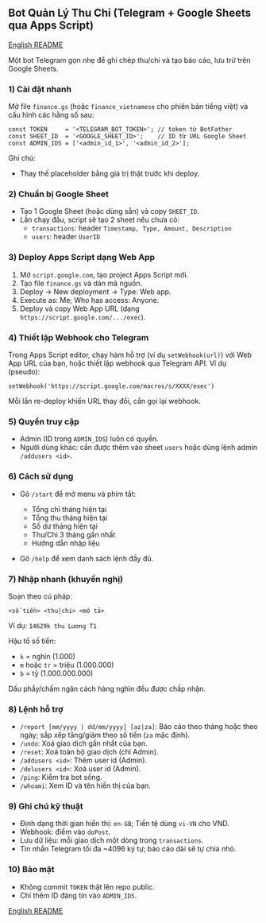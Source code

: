 ## Bot Quản Lý Thu Chi (Telegram + Google Sheets qua Apps Script)

[English README](Readme.md)

Một bot Telegram gọn nhẹ để ghi chép thu/chi và tạo báo cáo, lưu trữ trên Google Sheets.

### 1) Cài đặt nhanh
Mở file `finance.gs` (hoặc `finance_vietnamese` cho phiên bản tiếng việt) và cấu hình các hằng số sau:

```
const TOKEN     = '<TELEGRAM_BOT_TOKEN>'; // token từ BotFather
const SHEET_ID  = '<GOOGLE_SHEET_ID>';    // ID từ URL Google Sheet
const ADMIN_IDS = ['<admin_id_1>', '<admin_id_2>'];
```

Ghi chú:
- Thay thế placeholder bằng giá trị thật trước khi deploy.

### 2) Chuẩn bị Google Sheet
- Tạo 1 Google Sheet (hoặc dùng sẵn) và copy `SHEET_ID`.
- Lần chạy đầu, script sẽ tạo 2 sheet nếu chưa có:
  - `transactions`: header `Timestamp, Type, Amount, Description`
  - `users`: header `UserID`

### 3) Deploy Apps Script dạng Web App
1. Mở `script.google.com`, tạo project Apps Script mới.
2. Tạo file `finance.gs` và dán mã nguồn.
3. Deploy → New deployment → Type: Web app.
4. Execute as: Me; Who has access: Anyone.
5. Deploy và copy Web App URL (dạng `https://script.google.com/.../exec`).

### 4) Thiết lập Webhook cho Telegram
Trong Apps Script editor, chạy hàm hỗ trợ (ví dụ `setWebhook(url)`) với Web App URL của bạn, hoặc thiết lập webhook qua Telegram API. Ví dụ (pseudo):

```
setWebhook('https://script.google.com/macros/s/XXXX/exec')
```

Mỗi lần re-deploy khiến URL thay đổi, cần gọi lại webhook.

### 5) Quyền truy cập
- Admin (ID trong `ADMIN_IDS`) luôn có quyền.
- Người dùng khác: cần được thêm vào sheet `users` hoặc dùng lệnh admin `/addusers <id>`.

### 6) Cách sử dụng
- Gõ `/start` để mở menu và phím tắt:
  - Tổng chi tháng hiện tại
  - Tổng thu tháng hiện tại
  - Số dư tháng hiện tại
  - Thu/Chi 3 tháng gần nhất
  - Hướng dẫn nhập liệu

- Gõ `/help` để xem danh sách lệnh đầy đủ.

### 7) Nhập nhanh (khuyến nghị)
Soạn theo cú pháp:

```
<số tiền> <thu|chi> <mô tả>
```

Ví dụ: `14629k thu Lương T1`

Hậu tố số tiền:
- `k` = nghìn (1.000)
- `m` hoặc `tr` = triệu (1.000.000)
- `b` = tỷ (1.000.000.000)

Dấu phẩy/chấm ngăn cách hàng nghìn đều được chấp nhận.

### 8) Lệnh hỗ trợ
- `/report [mm/yyyy | dd/mm/yyyy] [az|za]`: Báo cáo theo tháng hoặc theo ngày; sắp xếp tăng/giảm theo số tiền (`za` mặc định).
- `/undo`: Xoá giao dịch gần nhất của bạn.
- `/reset`: Xoá toàn bộ giao dịch (chỉ Admin).
- `/addusers <id>`: Thêm user id (Admin).
- `/delusers <id>`: Xoá user id (Admin).
- `/ping`: Kiểm tra bot sống.
- `/whoami`: Xem ID và tên hiển thị của bạn.

### 9) Ghi chú kỹ thuật
- Định dạng thời gian hiển thị: `en-GB`; Tiền tệ dùng `vi-VN` cho VND.
- Webhook: điểm vào `doPost`.
- Lưu dữ liệu: mỗi giao dịch một dòng trong `transactions`.
- Tin nhắn Telegram tối đa ~4096 ký tự; báo cáo dài sẽ tự chia nhỏ.

### 10) Bảo mật
- Không commit `TOKEN` thật lên repo public.
- Chỉ thêm ID đáng tin vào `ADMIN_IDS`.

[English README](README.md)


